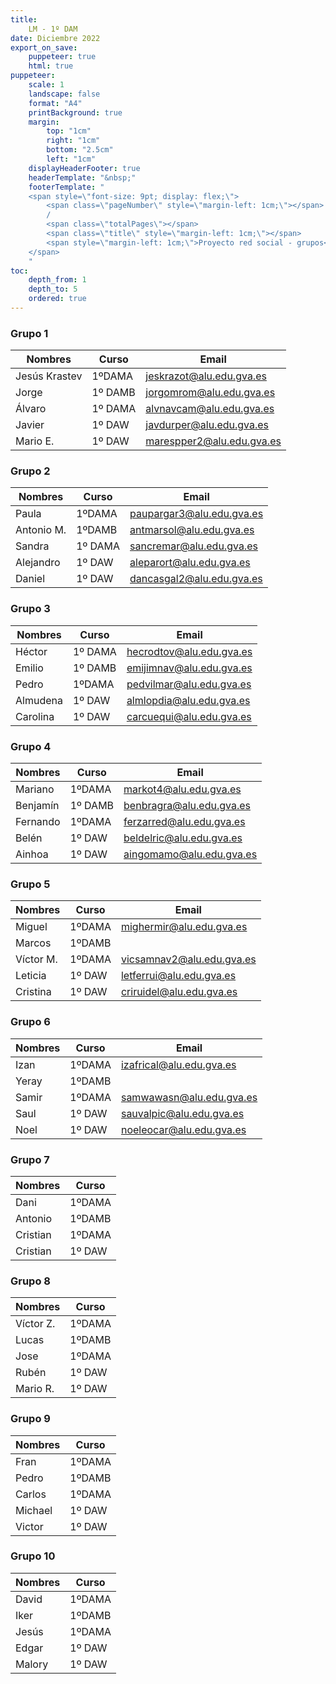 ```yaml
---
title: 
    LM - 1º DAM
date: Diciembre 2022
export_on_save:
    puppeteer: true
    html: true
puppeteer:
    scale: 1
    landscape: false
    format: "A4"
    printBackground: true
    margin:
        top: "1cm"
        right: "1cm"
        bottom: "2.5cm"
        left: "1cm"
    displayHeaderFooter: true
    headerTemplate: "&nbsp;"
    footerTemplate: "
    <span style=\"font-size: 9pt; display: flex;\">
        <span class=\"pageNumber\" style=\"margin-left: 1cm;\"></span>
        /
        <span class=\"totalPages\"></span>
        <span class=\"title\" style=\"margin-left: 1cm;\"></span>
        <span style=\"margin-left: 1cm;\">Proyecto red social - grupos</span>
    </span>
    "
toc:
    depth_from: 1
    depth_to: 5
    ordered: true
---
```


### Grupo 1
| Nombres | Curso | Email |
|---------|-------| ------ |
|Jesús Krastev | 1ºDAMA | jeskrazot@alu.edu.gva.es |
|Jorge | 1º DAMB| jorgomrom@alu.edu.gva.es |
|Álvaro| 1º DAMA| alvnavcam@alu.edu.gva.es |
|Javier| 1º DAW| javdurper@alu.edu.gva.es |
|Mario E.| 1º DAW| marespper2@alu.edu.gva.es |

### Grupo 2
| Nombres | Curso | Email
|---------|-------|-------|
| Paula | 1ºDAMA | paupargar3@alu.edu.gva.es |
| Antonio M.| 1ºDAMB | antmarsol@alu.edu.gva.es |
| Sandra | 1º DAMA | sancremar@alu.edu.gva.es |
|Alejandro| 1º DAW| aleparort@alu.edu.gva.es |
|Daniel| 1º DAW| dancasgal2@alu.edu.gva.es |

### Grupo 3
| Nombres | Curso | Email |
|---------|-------|-------|
| Héctor | 1º DAMA | hecrodtov@alu.edu.gva.es |
| Emilio | 1º DAMB |  emijimnav@alu.edu.gva.es |
| Pedro | 1ºDAMA | pedvilmar@alu.edu.gva.es |
|Almudena| 1º DAW| almlopdia@alu.edu.gva.es|
|Carolina| 1º DAW| carcuequi@alu.edu.gva.es |

### Grupo 4
| Nombres | Curso | Email |
|---------|-------|-------|
| Mariano | 1ºDAMA | markot4@alu.edu.gva.es |
| Benjamín | 1º DAMB|  benbragra@alu.edu.gva.es |
| Fernando | 1ºDAMA | ferzarred@alu.edu.gva.es |
|Belén  | 1º DAW| beldelric@alu.edu.gva.es |
|Ainhoa| 1º DAW| aingomamo@alu.edu.gva.es |

### Grupo 5
| Nombres | Curso | Email |
|---------|-------|-------|
| Miguel  | 1ºDAMA| mighermir@alu.edu.gva.es |
| Marcos  | 1ºDAMB| 
| Víctor M.  | 1ºDAMA| vicsamnav2@alu.edu.gva.es |
|Leticia| 1º DAW| letferrui@alu.edu.gva.es |
|Cristina| 1º DAW| criruidel@alu.edu.gva.es |

### Grupo 6
| Nombres | Curso | Email |
|---------|-------|-------|
| Izan  | 1ºDAMA| izafrical@alu.edu.gva.es |
| Yeray  | 1ºDAMB| 
| Samir  | 1ºDAMA| samwawasn@alu.edu.gva.es |
|Saul| 1º DAW| sauvalpic@alu.edu.gva.es |
|Noel| 1º DAW| noeleocar@alu.edu.gva.es |


### Grupo 7
| Nombres | Curso |
|---------|-------|
| Dani  | 1ºDAMA| danmarmun2@alu.edu.gva.es |
| Antonio  | 1ºDAMB| anthersar@alu.edu.gva.es |
| Cristian  | 1ºDAMA| crigargon@alu.edu.gva.es |
|Cristian| 1º DAW| crirodmar3@alu.edu.gva.es |


### Grupo 8
| Nombres | Curso |
|---------|-------|
| Víctor Z.  | 1ºDAMA| viczunste@alu.edu.gva.es |
| Lucas  | 1ºDAMB| lucterlop@alu.edu.gva.es |
| Jose  | 1ºDAMA| josgalllo@alu.edu.gva.es |
|Rubén| 1º DAW| rubgardia2@alu.edu.gva.es |
|Mario R.| 1º DAW|marruabae@alu.edu.gva.es|


### Grupo 9
| Nombres | Curso |
|---------|-------|
| Fran  | 1ºDAMA| fracarjor@alu.edu.gva.es |
| Pedro  | 1ºDAMB| pedpersan@alu.edu.gva.es |
| Carlos  | 1ºDAMA| carcaz2@alu.edu.gva.es |
|Michael| 1º DAW| micpalmon@alu.edu.gva.es |
|Victor| 1º DAW| vicocagis@alu.edu.gva.es |

### Grupo 10
| Nombres | Curso |
|---------|-------|
| David  | 1ºDAMA| davesqbai@alu.edu.gva.es |
| Iker  | 1ºDAMB| ikeparher@alu.edu.gva.es |
| Jesús  | 1ºDAMA| jeslinalm@alu.edu.gva.es |
|Edgar| 1º DAW| edgacepin@alu.edu.gva.es |
|Malory| 1º DAW| malhercai@alu.edu.gva.es |



